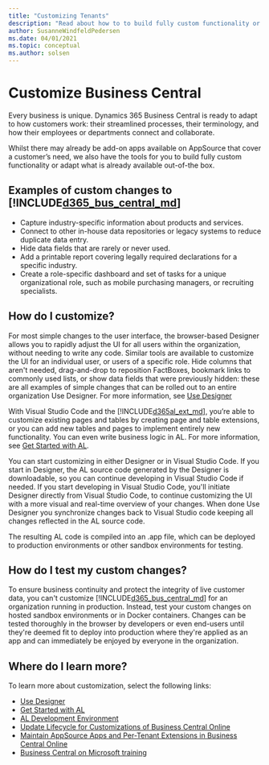 ```yaml
---
title: "Customizing Tenants"
description: "Read about how to to build fully custom functionality or adapt what is already available out-of-the box."
author: SusanneWindfeldPedersen
ms.date: 04/01/2021
ms.topic: conceptual
ms.author: solsen
---
```


# Customize Business Central

Every business is unique. Dynamics 365 Business Central is ready to adapt to how customers work: their streamlined processes, their terminology, and how their employees or departments connect and collaborate.  

Whilst there may already be add-on apps available on AppSource that cover a customer’s need, we also have the tools for you to build fully custom functionality or adapt what is already available out-of-the box. 
 
## Examples of custom changes to [!INCLUDE[d365_bus_central_md](../includes/d365_bus_central_md.md)] 

- Capture industry-specific information about products and services.
- Connect to other in-house data repositories or legacy systems to reduce duplicate data entry. 
- Hide data fields that are rarely or never used. 
- Add a printable report covering legally required declarations for a specific industry. 
- Create a role-specific dashboard and set of tasks for a unique organizational role, such as mobile purchasing managers, or recruiting specialists. 
 
## How do I customize? 

For most simple changes to the user interface, the browser-based Designer allows you to rapidly adjust the UI for all users within the organization, without needing to write any code. Similar tools are available to customize the UI for an individual user, or users of a specific role. Hide columns that aren't needed, drag-and-drop to reposition FactBoxes, bookmark links to commonly used lists, or show data fields that were previously hidden: these are all examples of simple changes that can be rolled out to an entire organization Use Designer. For more information, see [Use Designer](../devenv-inclient-designer.md)

With Visual Studio Code and the [!INCLUDE[d365al_ext_md](../../includes/d365al_ext_md.md)], you’re able to customize existing pages and tables by creating page and table extensions, or you can add new tables and pages to implement entirely new functionality. You can even write business logic in AL. For more information, see [Get Started with AL](../devenv-get-started.md).

You can start customizing in either Designer or in Visual Studio Code. If you start in Designer, the AL source code generated by the Designer is downloadable, so you can continue developing in Visual Studio Code if needed. If you start developing in Visual Studio Code, you'll initiate Designer directly from Visual Studio Code, to continue customizing the UI with a more visual and real-time overview of your changes. When done Use Designer you synchronize changes back to Visual Studio code keeping all changes reflected in the AL source code.  

The resulting AL code is compiled into an .app file, which can be deployed to production environments or other sandbox environments for testing. 

## How do I test my custom changes? 

To ensure business continuity and protect the integrity of live customer data, you can't customize [!INCLUDE[d365_bus_central_md](../includes/d365_bus_central_md.md)] for an organization running in production. Instead, test your custom changes on hosted sandbox environments or in Docker containers. Changes can be tested thoroughly in the browser by developers or even end-users until they're deemed fit to deploy into production where they're applied as an app and can immediately be enjoyed by everyone in the organization. 

## Where do I learn more? 

To learn more about customization, select the following links:  

- [Use Designer](../devenv-inclient-designer.md)  
- [Get Started with AL](../devenv-get-started.md)  
- [AL Development Environment](../devenv-reference-overview.md)  
- [Update Lifecycle for Customizations of Business Central Online](../devenv-customization-update-lifecycle.md)
- [Maintain AppSource Apps and Per-Tenant Extensions in Business Central Online](../app-maintain.md) 
- [Business Central on Microsoft training](/learn/dynamics365/business-central?WT.mc_id=dyn365bc_landingpage-docs)
